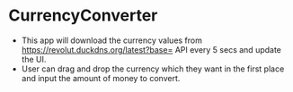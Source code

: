 # CurrencyConverter

- This app will download the currency values from https://revolut.duckdns.org/latest?base= API every 5 secs and update the UI.
- User can drag and drop the currency which they want in the first place and input the amount of money to convert.

